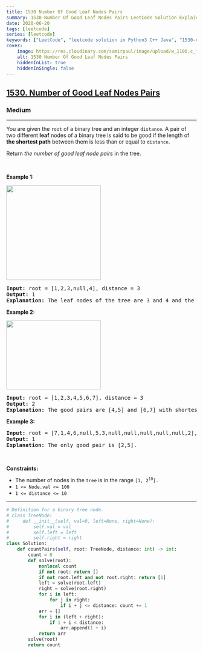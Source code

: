 ```yaml
---
title: 1530 Number Of Good Leaf Nodes Pairs
summary: 1530 Number Of Good Leaf Nodes Pairs LeetCode Solution Explained
date: 2020-06-20
tags: [leetcode]
series: [leetcode]
keywords: ["LeetCode", "leetcode solution in Python3 C++ Java", "1530-number-of-good-leaf-nodes-pairs LeetCode Solution Explained"]
cover:
    image: https://res.cloudinary.com/samirpaul/image/upload/w_1100,c_fit,co_rgb:FFFFFF,l_text:Arial_75_bold:1530 Number Of Good Leaf Nodes Pairs - Solution Explained/problem-solving.webp
    alt: 1530 Number Of Good Leaf Nodes Pairs
    hiddenInList: true
    hiddenInSingle: false
---
```



<h2><a href="https://leetcode.com/problems/number-of-good-leaf-nodes-pairs/">1530. Number of Good Leaf Nodes Pairs</a></h2><h3>Medium</h3><hr><div><p>You are given the <code>root</code> of a binary tree and an integer <code>distance</code>. A pair of two different <strong>leaf</strong> nodes of a binary tree is said to be good if the length of <strong>the shortest path</strong> between them is less than or equal to <code>distance</code>.</p>

<p>Return <em>the number of good leaf node pairs</em> in the tree.</p>

<p>&nbsp;</p>
<p><strong>Example 1:</strong></p>
<img alt="" src="https://assets.leetcode.com/uploads/2020/07/09/e1.jpg" style="width: 250px; height: 250px;">
<pre><strong>Input:</strong> root = [1,2,3,null,4], distance = 3
<strong>Output:</strong> 1
<strong>Explanation:</strong> The leaf nodes of the tree are 3 and 4 and the length of the shortest path between them is 3. This is the only good pair.
</pre>

<p><strong>Example 2:</strong></p>
<img alt="" src="https://assets.leetcode.com/uploads/2020/07/09/e2.jpg" style="width: 250px; height: 182px;">
<pre><strong>Input:</strong> root = [1,2,3,4,5,6,7], distance = 3
<strong>Output:</strong> 2
<strong>Explanation:</strong> The good pairs are [4,5] and [6,7] with shortest path = 2. The pair [4,6] is not good because the length of ther shortest path between them is 4.
</pre>

<p><strong>Example 3:</strong></p>

<pre><strong>Input:</strong> root = [7,1,4,6,null,5,3,null,null,null,null,null,2], distance = 3
<strong>Output:</strong> 1
<strong>Explanation:</strong> The only good pair is [2,5].
</pre>

<p>&nbsp;</p>
<p><strong>Constraints:</strong></p>

<ul>
	<li>The number of nodes in the <code>tree</code> is in the range <code>[1, 2<sup>10</sup>].</code></li>
	<li><code>1 &lt;= Node.val &lt;= 100</code></li>
	<li><code>1 &lt;= distance &lt;= 10</code></li>
</ul>
</div>

---




```python
# Definition for a binary tree node.
# class TreeNode:
#     def __init__(self, val=0, left=None, right=None):
#         self.val = val
#         self.left = left
#         self.right = right
class Solution:
    def countPairs(self, root: TreeNode, distance: int) -> int:
        count = 0
        def solve(root):
            nonlocal count
            if not root: return []
            if not root.left and not root.right: return [1]
            left = solve(root.left)
            right = solve(root.right)
            for i in left:
                for j in right:
                    if i + j <= distance: count += 1
            arr = []
            for i in (left + right):
                if 1 + i < distance:
                    arr.append(1 + i)
            return arr
        solve(root)
        return count
```
